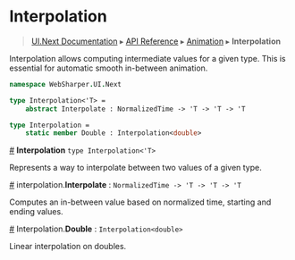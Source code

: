 # Interpolation
> [UI.Next Documentation](UINext.md) ▸ [API Reference](UINext-API.md) ▸ [Animation](UINext-Animation.md) ▸ **Interpolation**

Interpolation allows computing intermediate values for a given type.
This is essential for automatic smooth in-between animation.

```fsharp
namespace WebSharper.UI.Next

type Interpolation<'T> =
    abstract Interpolate : NormalizedTime -> 'T -> 'T -> 'T

type Interpolation =
    static member Double : Interpolation<double>
```

<a name="Interpolation"></a>
[#](#Interpolation) **Interpolation** `type Interpolation<'T>`

Represents a way to interpolate between two values of a given type.

<a name="Interpolate"></a>
[#](#Interpolate) interpolation.**Interpolate** : `NormalizedTime -> 'T -> 'T -> 'T`

Computes an in-between value based on normalized time, starting and ending values.

<a name="Interpolation.Double"></a>
[#](#Interpolation.Double) Interpolation.**Double** : `Interpolation<double>`

Linear interpolation on doubles.
